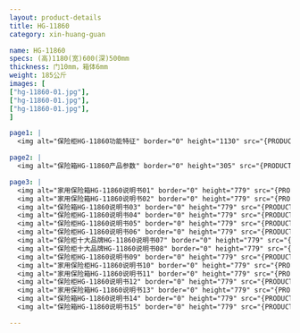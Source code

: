 ```yaml
---
layout: product-details
title: HG-11860
category: xin-huang-guan

name: HG-11860
specs: (高)1180(宽)600(深)500mm
thickness: 门10mm，箱体6mm
weight: 185公斤
images: [
["hg-11860-01.jpg"],
["hg-11860-01.jpg"],
["hg-11860-01.jpg"],
]

page1: |
  <img alt="保险柜HG-11860功能特征" border="0" height="1130" src="{PRODUCT_IMAGES}hg-gn.jpg" width="538" />

page2: |
  <img alt="保险箱HG-11860产品参数" border="0" height="305" src="{PRODUCT_IMAGES}hg-cpcs.jpg" width="538" />

page3: |
  <img alt="家用保险箱HG-11860说明书01" border="0" height="779" src="{PRODUCT_IMAGES}hg-sm01.jpg" width="528" /><br />
  <img alt="家用保险箱HG-11860说明书02" border="0" height="779" src="{PRODUCT_IMAGES}hg-sm02.jpg" width="528" /><br />
  <img alt="保险箱HG-11860说明书03" border="0" height="779" src="{PRODUCT_IMAGES}hg-sm03.jpg" width="528" /><br />
  <img alt="保险柜HG-11860说明书04" border="0" height="779" src="{PRODUCT_IMAGES}hg-sm04.jpg" width="528" /><br />
  <img alt="保险柜HG-11860说明书05" border="0" height="779" src="{PRODUCT_IMAGES}hg-sm05.jpg" width="528" /><br />
  <img alt="保险柜HG-11860说明书06" border="0" height="779" src="{PRODUCT_IMAGES}hg-sm06.jpg" width="528" /><br />
  <img alt="保险柜十大品牌HG-11860说明书07" border="0" height="779" src="{PRODUCT_IMAGES}hg-sm07.jpg" width="528" /><br />
  <img alt="保险柜十大品牌HG-11860说明书08" border="0" height="779" src="{PRODUCT_IMAGES}hg-sm08.jpg" width="528" /><br />
  <img alt="保险柜HG-11860说明书09" border="0" height="779" src="{PRODUCT_IMAGES}hg-sm09.jpg" width="528" /><br />
  <img alt="家用保险柜HG-11860说明书10" border="0" height="779" src="{PRODUCT_IMAGES}hg-sm10.jpg" width="528" /><br />
  <img alt="家用保险箱HG-11860说明书11" border="0" height="779" src="{PRODUCT_IMAGES}hg-sm11.jpg" width="528" /><br />
  <img alt="保险柜HG-11860说明书12" border="0" height="779" src="{PRODUCT_IMAGES}hg-sm12.jpg" width="528" /><br />
  <img alt="家用保险箱HG-11860说明书13" border="0" height="779" src="{PRODUCT_IMAGES}hg-sm13.jpg" width="528" /><br />
  <img alt="保险箱HG-11860说明书14" border="0" height="779" src="{PRODUCT_IMAGES}hg-sm14.jpg" width="528" /><br />
  <img alt="保险箱HG-11860说明书15" border="0" height="779" src="{PRODUCT_IMAGES}hg-sm15.jpg" width="528" />

---
```

